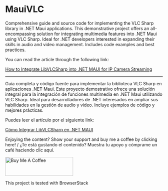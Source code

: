 # MauiVLC
Comprehensive guide and source code for implementing the VLC Sharp library in .NET Maui applications. This demonstrative project offers an all-encompassing solution for integrating multimedia features into .NET Maui using VLC Sharp. Ideal for .NET developers interested in expanding their skills in audio and video management. Includes code examples and best practices.

You can read the article through the following link:

[How to Integrate LibVLCSharp into .NET MAUI for IP Camera Streaming](https://medium.com/@rretamal.dev/how-to-integrate-libvlcsharp-into-net-maui-8dc23b509be4)

****

Guía completa y código fuente para implementar la biblioteca VLC Sharp en aplicaciones .NET Maui. Este proyecto demostrativo ofrece una solución integral para la integración de funciones multimedia en .NET Maui utilizando VLC Sharp. Ideal para desarrolladores de .NET interesados en ampliar sus habilidades en la gestión de audio y video. Incluye ejemplos de código y mejores prácticas.

Puedes leer el artículo por el siguiente link:

[Cómo Integrar LibVLCSharp en .NET MAUI](https://medium.com/@rretamal.dev/c%C3%B3mo-integrar-libvlcsharp-en-net-maui-2564576e4765)

Enjoying the content? Show your support and buy me a coffee by clicking here! /
¿Te está gustando el contenido? Muestra tu apoyo y cómprame un café haciendo clic aquí. 

<a href="https://www.buymeacoffee.com/2hepU6W" target="_blank"><img src="https://cdn.buymeacoffee.com/buttons/v2/default-yellow.png" alt="Buy Me A Coffee" style="height: 60px !important;width: 217px !important;" ></a>

This project is tested with BrowserStack
